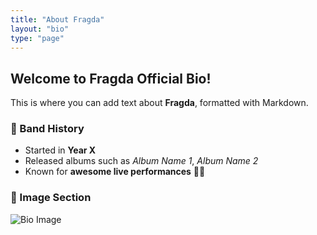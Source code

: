 ```yaml
---
title: "About Fragda"
layout: "bio"
type: "page"
---
```

## Welcome to Fragda Official Bio!

This is where you can add text about **Fragda**, formatted with Markdown.

### 🎸 Band History
- Started in **Year X**
- Released albums such as _Album Name 1_, _Album Name 2_
- Known for **awesome live performances** 🎤🔥

### 📸 Image Section
![Bio Image](/images/uploads/29000026.jpg)
